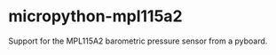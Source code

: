 micropython-mpl115a2
====================

Support for the MPL115A2 barometric pressure sensor from a pyboard.
